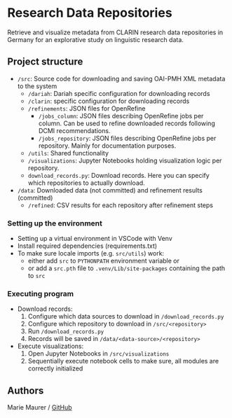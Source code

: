 # Research Data Repositories

Retrieve and visualize metadata from CLARIN research data repositories in Germany for an explorative study on linguistic research data.

## Project structure
* `/src`: Source code for downloading and saving OAI-PMH XML metadata to the system
  * `/dariah`: Dariah specific configuration for downloading records
  * `/clarin`: specific configuration for downloading records
  * `/refinements`: JSON files for OpenRefine
    * `/jobs_column`: JSON files describing OpenRefine jobs per column. Can be used to refine downloaded records following DCMI recommendations.
    * `/jobs_repository`: JSON files describing OpenRefine jobs per repository. Mainly for documentation purposes.
  * `/utils`: Shared functionality
  * `/visualizations`: Jupyter Notebooks holding visualization logic per repository.
  * `download_records.py`: Download records. Here you can specify which repositories to actually download.
* `/data`: Downloaded data (not committed) and refinement results (committed)
  * `/refined`: CSV results for each repository after refinement steps

### Setting up the environment

* Setting up a virtual environment in VSCode with Venv
* Install required dependencies (requirements.txt)
* To make sure locale imports (e.g. `src/utils`) work:
  * either add `src` to `PYTHONPATH` environment variable or
  * or add a `src.pth` file to `.venv/Lib/site-packages` containing the path to `src`

### Executing program

* Download records:
  1. Configure which data sources to download in `/download_records.py`
  2. Configure which repository to download in `/src/<repository>`
  3. Run `/download_records.py`
  4. Records will be saved in `/data/<data-source>/<repository>`
* Execute visualizations:
  1. Open Jupyter Notebooks in `/src/visualizations`
  2. Sequentially execute notebook cells to make sure, all modules are correctly initialized

## Authors

Marie Maurer / [GitHub](https://github.com/MarieMaurerDDM)
